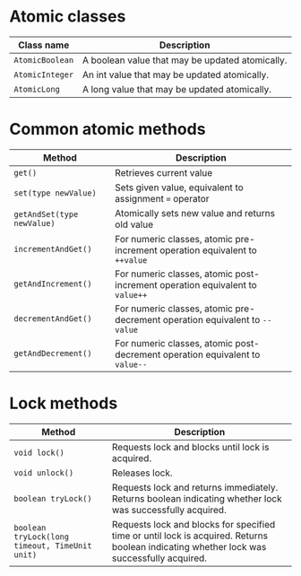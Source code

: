 # Atomic classes

| Class name      | Description                                     |
|-----------------|-------------------------------------------------|
| `AtomicBoolean` | A boolean value that may be updated atomically. |
| `AtomicInteger` | An int value that may be updated atomically.    |
| `AtomicLong`    | A long value that may be updated atomically.    |


# Common atomic methods

| Method                     | Description                                                                  |
|----------------------------|------------------------------------------------------------------------------|
| `get()`                    | Retrieves current value                                                      |
| `set(type newValue)`       | Sets given value, equivalent to assignment `=` operator                      |
| `getAndSet(type newValue)` | Atomically sets new value and returns old value                              |
| `incrementAndGet()`        | For numeric classes, atomic pre-increment operation equivalent to `++value`  |
| `getAndIncrement()`        | For numeric classes, atomic post-increment operation equivalent to `value++` |
| `decrementAndGet()`        | For numeric classes, atomic pre-decrement operation equivalent to `--value`  |
| `getAndDecrement()`        | For numeric classes, atomic post-decrement operation equivalent to `value--` |

# Lock methods

| Method                                         | Description                                                                                                                               |
|------------------------------------------------|-------------------------------------------------------------------------------------------------------------------------------------------|
| `void lock()`                                  | Requests lock and blocks until lock is acquired.                                                                                          |
| `void unlock()`                                | Releases lock.                                                                                                                            |
| `boolean tryLock()`                            | Requests lock and returns immediately. Returns boolean indicating whether lock was successfully acquired.                                 |
| `boolean tryLock(long timeout, TimeUnit unit)` | Requests lock and blocks for specified time or until lock is acquired. Returns boolean indicating whether lock was successfully acquired. |
